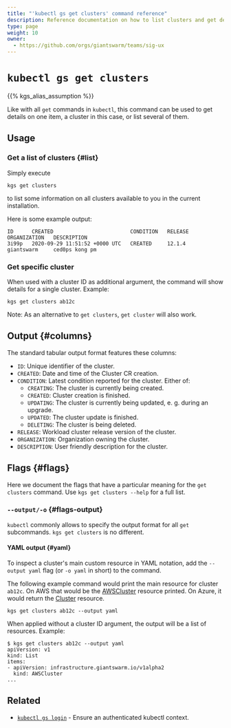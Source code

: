 ```yaml
---
title: "'kubectl gs get clusters' command reference"
description: Reference documentation on how to list clusters and get details for a single cluster using 'kubectl gs'.
type: page
weight: 10
owner:
  - https://github.com/orgs/giantswarm/teams/sig-ux
---
```


# `kubectl gs get clusters`

{{% kgs_alias_assumption %}}

Like with all `get` commands in `kubectl`, this command can be used to get details on one item, a cluster in this case, or list several of them.

## Usage

### Get a list of clusters {#list}

Simply execute

```nohighlight
kgs get clusters
```

to list some information on all clusters available to you in the current installation.

Here is some example output:

```nohighlight
ID      CREATED                         CONDITION   RELEASE   ORGANIZATION   DESCRIPTION
3i99p   2020-09-29 11:51:52 +0000 UTC   CREATED     12.1.4    giantswarm     ced0ps kong pm
```

### Get specific cluster

When used with a cluster ID as additional argument, the command will show details for a single cluster. Example:

```nohighlight
kgs get clusters ab12c
```

Note: As an alternative to `get clusters`, `get cluster` will also work.

## Output {#columns}

The standard tabular output format features these columns:

- `ID`: Unique identifier of the cluster.
- `CREATED`: Date and time of the Cluster CR creation.
- `CONDITION`: Latest condition reported for the cluster. Either of:
    - `CREATING`: The cluster is currently being created.
    - `CREATED`: Cluster creation is finished.
    - `UPDATING`: The cluster is currently being updated, e. g. during an upgrade.
    - `UPDATED`: The cluster update is finished.
    - `DELETING`: The cluster is being deleted.
- `RELEASE`: Workload cluster release version of the cluster.
- `ORGANIZATION`: Organization owning the cluster.
- `DESCRIPTION`: User friendly description for the cluster.

## Flags {#flags}

Here we document the flags that have a particular meaning for the `get clusters` command. Use `kgs get clusters --help` for a full list.

### `--output/-o` {#flags-output}

`kubectl` commonly allows to specify the output format for all `get` subcommands. `kgs get clusters` is no different.

#### YAML output {#yaml}

To inspect a cluster's main custom resource in YAML notation, add the `--output yaml` flag (or `-o yaml` in short) to the command.

The following example command would print the main resource for cluster `ab12c`. On AWS that would be the [AWSCluster](/reference/management-cluster-api/awsclusters.infrastructure.giantswarm.io/) resource printed. On Azure, it would return the [Cluster](/reference/management-cluster-api/clusters.cluster.x-k8s.io/) resource.

```nohighlight
kgs get clusters ab12c --output yaml
```

When applied without a cluster ID argument, the output will be a list of resources. Example:

```nohighlight
$ kgs get clusters ab12c --output yaml
apiVersion: v1
kind: List
items:
- apiVersion: infrastructure.giantswarm.io/v1alpha2
  kind: AWSCluster
...
```

## Related

- [`kubectl gs login`](/reference/kubectl-gs/login/) - Ensure an authenticated kubectl context.
